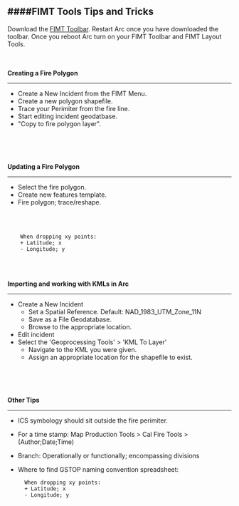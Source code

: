 ####FIMT Tools Tips and Tricks
---
Download the [FIMT Toolbar](http://gacc.nifc.gov/rmcc/fire_incident/). Restart Arc once you have downloaded the toolbar. Once you reboot Arc turn on your FIMT Toolbar and FIMT Layout Tools. 
<br>
<br>
<br>


<b>Creating a Fire Polygon</b>
___
- Create a New Incident from the FIMT Menu.
- Create a new polygon shapefile.
- Trace your Perimiter from the fire line. 
- Start editing incident geodatbase. 
- "Copy to fire polygon layer".
<br>
<br>
<br>


<b>Updating a Fire Polygon</b>
___
- Select the fire polygon.
- Create new features template. 
- Fire polygon; trace/reshape.
<br>
<br>


		When dropping xy points:
		+ Latitude; x
		- Longitude; y

<br>
<br>

<b>Importing and working with KMLs in Arc</b>
___
- Create a New Incident
	- Set a Spatial Reference. Default: NAD_1983_UTM_Zone_11N
	- Save as a File Geodatabase.
	- Browse to the appropriate location. 
- Edit incident
- Select the 'Geoprocessing Tools' > 'KML To Layer'
	- Navigate to the KML you were given. 
	- Assign an appropriate location for the shapefile to exist. 
<br>
<br>
<br>

<b>Other Tips</b>
___
- ICS symbology should sit outside the fire perimiter. 
- For a time stamp: Map Production Tools > Cal Fire Tools > (Author;Date;Time)
- Branch: Operationally or functionally; encompassing divisions
- Where to find GSTOP naming convention spreadsheet:

		When dropping xy points:
		+ Latitude; x
		- Longitude; y
